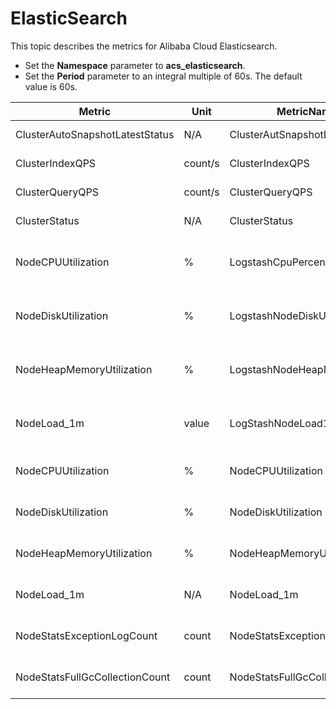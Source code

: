 # ElasticSearch

This topic describes the metrics for Alibaba Cloud Elasticsearch.

-   Set the **Namespace** parameter to **acs\_elasticsearch**.
-   Set the **Period** parameter to an integral multiple of 60s. The default value is 60s.

|Metric|Unit|MetricName|Dimensions|Statistics|
|------|----|----------|----------|----------|
|ClusterAutoSnapshotLatestStatus|N/A|ClusterAutSnapshotLatestStatus|userId and clusterId|Maximum|
|ClusterIndexQPS|count/s|ClusterIndexQPS|userId and clusterId|Average|
|ClusterQueryQPS|count/s|ClusterQueryQPS|userId and clusterId|Average|
|ClusterStatus|N/A|ClusterStatus|userId and clusterId|Value|
|NodeCPUUtilization|%|LogstashCpuPercent|userId, instanceId, and nodeHost|Maximum|
|NodeDiskUtilization|%|LogstashNodeDiskUsage|userId, instanceId, and nodeHost|Maximum|
|NodeHeapMemoryUtilization|%|LogstashNodeHeapMemory|userId, instanceId, and nodeHost|Maximum|
|NodeLoad\_1m|value|LogStashNodeLoad1m|userId, instanceId, and nodeHost|Maximum|
|NodeCPUUtilization|%|NodeCPUUtilization|userId, clusterId, and nodeIP|Average|
|NodeDiskUtilization|%|NodeDiskUtilization|userId, clusterId, and nodeIP|Average|
|NodeHeapMemoryUtilization|%|NodeHeapMemoryUtilization|userId, clusterId, and nodeIP|Average|
|NodeLoad\_1m|N/A|NodeLoad\_1m|userId, clusterId, and nodeIP|Average|
|NodeStatsExceptionLogCount|count|NodeStatsExceptionLogCount|userId, clusterId, and nodeIP|Maximum|
|NodeStatsFullGcCollectionCount|count|NodeStatsFullGcCollectionCount|userId, clusterId, and nodeIP|Maximum|

